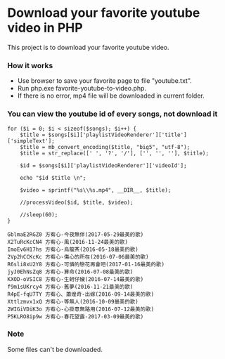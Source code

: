# Download your favorite youtube video in PHP
This project is to download your favorite youtube video.


### How it works
- Use browser to save your favorite page to file "youtube.txt".
- Run php.exe favorite-youtube-to-video.php.
- If there is no error, mp4 file will be downloaded in current folder.

### You can view the youtube id of every songs, not download it
```
for ($i = 0; $i < sizeof($songs); $i++) {
    $title = $songs[$i]['playlistVideoRenderer']['title']['simpleText'];
    $title = mb_convert_encoding($title, "big5", "utf-8");
    $title = str_replace([' ', '?', '/'], ['', '', ''], $title);

    $id = $songs[$i]['playlistVideoRenderer']['videoId'];

    echo "$id $title \n";

    $video = sprintf("%s\\%s.mp4", __DIR__, $title);

    //processVideo($id, $title, $video);

    //sleep(60);
}
```
```
GblmaE2RGZ0 方宥心-今夜無伴(2017-05-29最美的歌) 
X2TuRcKcCN4 方宥心-風(2016-11-24最美的歌) 
ImoEv6H17hs 方宥心-烏龍茶(2016-05-18最美的歌) 
2Vp2hCCKcKc 方宥心-傷心的所在(2016-07-06最美的歌) 
R6sli8xU2Y8 方宥心-可憐的戀花再會吧(2017-01-16最美的歌) 
jyJ0EhNsZq8 方宥心-算命(2016-07-08最美的歌) 
KXOD-oVSIC8 方宥心-生蚵仔嫂(2016-07-14最美的歌) 
f9m1sUKrcy4 方宥心-舊夢(2016-11-21最美的歌) 
R4pE-fqU7TY 方宥心、蕭煌奇-出嫁(2016-09-14最美的歌) 
Xttlzmvx1xQ 方宥心-等無人(2016-10-09最美的歌) 
2WIGiVDiK3o 方宥心-心掛意無路用(2016-07-12最美的歌) 
P5KLRO8ip9w 方宥心-春花望露-2017-03-09最美的歌)  
```

### Note
Some files can't be downloaded.
